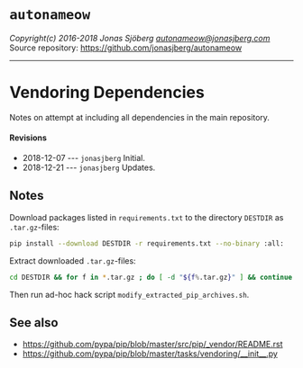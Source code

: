 `autonameow`
============
*Copyright(c) 2016-2018 Jonas Sjöberg <autonameow@jonasjberg.com>*  
Source repository: <https://github.com/jonasjberg/autonameow>

--------------------------------------------------------------------------------

Vendoring Dependencies
======================
Notes on attempt at including all dependencies in the main repository.

#### Revisions
* 2018-12-07 --- `jonasjberg` Initial.
* 2018-12-21 --- `jonasjberg` Updates.




Notes
-----

Download packages listed in `requirements.txt` to the directory `DESTDIR` as `.tar.gz`-files:

```bash
pip install --download DESTDIR -r requirements.txt --no-binary :all:
```

Extract downloaded `.tar.gz`-files:

```bash
cd DESTDIR && for f in *.tar.gz ; do [ -d "${f%.tar.gz}" ] && continue ; tar -xf "$f" ; done
```

Then run ad-hoc hack script `modify_extracted_pip_archives.sh`.



See also
--------

- <https://github.com/pypa/pip/blob/master/src/pip/_vendor/README.rst>
- <https://github.com/pypa/pip/blob/master/tasks/vendoring/__init__.py>
